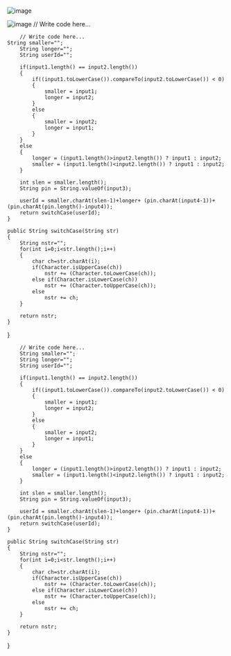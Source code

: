 ![image](https://user-images.githubusercontent.com/56172886/178429048-a0918c9b-1425-49b0-9285-a7765934a6b5.png)

![image](https://user-images.githubusercontent.com/56172886/178429256-732bdb57-2a0a-4652-a8ca-ded7d2d55eb0.png)		// Write code here...
		
		// Write code here...
    String smaller="";
		String longer="";
		String userId="";
		
		if(input1.length() == input2.length())
		{
			if((input1.toLowerCase()).compareTo(input2.toLowerCase()) < 0)
			{
				smaller = input1;
				longer = input2;
			}
			else
			{
				smaller = input2;
				longer = input1;
			}
		}
		else
		{
			longer = (input1.length()>input2.length()) ? input1 : input2;
			smaller = (input1.length()<input2.length()) ? input1 : input2;
		}

		int slen = smaller.length();
		String pin = String.valueOf(input3);

		userId = smaller.charAt(slen-1)+longer+ (pin.charAt(input4-1))+ (pin.charAt(pin.length()-input4));
		return switchCase(userId);
	}

	public String switchCase(String str)
	{
		String nstr="";
		for(int i=0;i<str.length();i++)
		{
			char ch=str.charAt(i);
			if(Character.isUpperCase(ch))
				nstr += (Character.toLowerCase(ch));
			else if(Character.isLowerCase(ch))
				nstr += (Character.toUpperCase(ch));
			else
				nstr += ch;
		}

		return nstr;
	}
}

		// Write code here...
		String smaller="";
		String longer="";
		String userId="";
		
		if(input1.length() == input2.length())
		{
			if((input1.toLowerCase()).compareTo(input2.toLowerCase()) < 0)
			{
				smaller = input1;
				longer = input2;
			}
			else
			{
				smaller = input2;
				longer = input1;
			}
		}
		else
		{
			longer = (input1.length()>input2.length()) ? input1 : input2;
			smaller = (input1.length()<input2.length()) ? input1 : input2;
		}

		int slen = smaller.length();
		String pin = String.valueOf(input3);

		userId = smaller.charAt(slen-1)+longer+ (pin.charAt(input4-1))+ (pin.charAt(pin.length()-input4));
		return switchCase(userId);
	}

	public String switchCase(String str)
	{
		String nstr="";
		for(int i=0;i<str.length();i++)
		{
			char ch=str.charAt(i);
			if(Character.isUpperCase(ch))
				nstr += (Character.toLowerCase(ch));
			else if(Character.isLowerCase(ch))
				nstr += (Character.toUpperCase(ch));
			else
				nstr += ch;
		}

		return nstr;
	}
}
